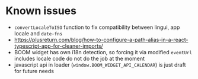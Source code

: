 # Known issues

- `convertLocaleToISO` function to fix compatibility between lingui, app locale and `date-fns`
- https://plusreturn.com/blog/how-to-configure-a-path-alias-in-a-react-typescript-app-for-cleaner-imports/
- BOOM widget has own i18n detection, so forcing it via modified `eventUrl` includes locale code do not do the job at the moment
- javascript api in loader (`window.BOOM_WIDGET_API_CALENDAR`) is just draft for future needs
